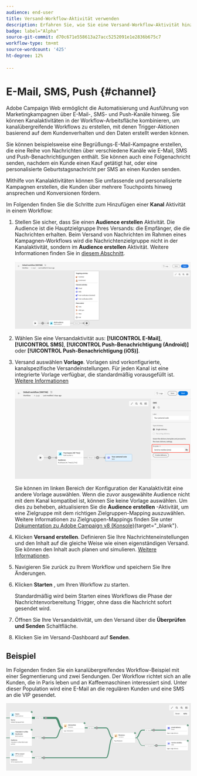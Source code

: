 ```yaml
---
audience: end-user
title: Versand-Workflow-Aktivität verwenden
description: Erfahren Sie, wie Sie eine Versand-Workflow-Aktivität hinzufügen (E-Mail, Push, SMS)
badge: label="Alpha"
source-git-commit: d70c671e558613a27acc5252091e1e2836b675c7
workflow-type: tm+mt
source-wordcount: '425'
ht-degree: 12%

---
```



# E-Mail, SMS, Push {#channel}

Adobe Campaign Web ermöglicht die Automatisierung und Ausführung von Marketingkampagnen über E-Mail-, SMS- und Push-Kanäle hinweg. Sie können Kanalaktivitäten in der Workflow-Arbeitsfläche kombinieren, um kanalübergreifende Workflows zu erstellen, mit denen Trigger-Aktionen basierend auf dem Kundenverhalten und den Daten erstellt werden können.

Sie können beispielsweise eine Begrüßungs-E-Mail-Kampagne erstellen, die eine Reihe von Nachrichten über verschiedene Kanäle wie E-Mail, SMS und Push-Benachrichtigungen enthält. Sie können auch eine Folgenachricht senden, nachdem ein Kunde einen Kauf getätigt hat, oder eine personalisierte Geburtstagsnachricht per SMS an einen Kunden senden.

Mithilfe von Kanalaktivitäten können Sie umfassende und personalisierte Kampagnen erstellen, die Kunden über mehrere Touchpoints hinweg ansprechen und Konversionen fördern.

Im Folgenden finden Sie die Schritte zum Hinzufügen einer **Kanal** Aktivität in einem Workflow:

1. Stellen Sie sicher, dass Sie einen **Audience erstellen** Aktivität. Die Audience ist die Hauptzielgruppe Ihres Versands: die Empfänger, die die Nachrichten erhalten. Beim Versand von Nachrichten im Rahmen eines Kampagnen-Workflows wird die Nachrichtenzielgruppe nicht in der Kanalaktivität, sondern im **Audience erstellen** Aktivität. Weitere Informationen finden Sie in [diesem Abschnitt](build-audience.md).

   ![](../../msg/assets/add-delivery-in-wf.png)

1. Wählen Sie eine Versandaktivität aus: **[!UICONTROL E-Mail]**, **[!UICONTROL SMS]**, **[!UICONTROL Push-Benachrichtigung (Android)]** oder **[!UICONTROL Push-Benachrichtigung (iOS)]**.

1. Versand auswählen **Vorlage**. Vorlagen sind vorkonfigurierte, kanalspezifische Versandeinstellungen. Für jeden Kanal ist eine integrierte Vorlage verfügbar, die standardmäßig vorausgefüllt ist. [Weitere Informationen](../../msg/delivery-template.md)

   ![](../assets/delivery-activity-in-wf.png)


   Sie können im linken Bereich der Konfiguration der Kanalaktivität eine andere Vorlage auswählen. Wenn die zuvor ausgewählte Audience nicht mit dem Kanal kompatibel ist, können Sie keine Vorlage auswählen. Um dies zu beheben, aktualisieren Sie die **Audience erstellen** -Aktivität, um eine Zielgruppe mit dem richtigen Zielgruppen-Mapping auszuwählen. Weitere Informationen zu Zielgruppen-Mappings finden Sie unter [Dokumentation zu Adobe Campaign v8 (Konsole)](https://experienceleague.adobe.com/docs/campaign/campaign-v8/audience/add-profiles/target-mappings.html?lang=de){target="_blank"}.

1. Klicken **Versand erstellen**. Definieren Sie Ihre Nachrichteneinstellungen und den Inhalt auf die gleiche Weise wie einen eigenständigen Versand. Sie können den Inhalt auch planen und simulieren. [Weitere Informationen](../../msg/gs-messages.md).

1. Navigieren Sie zurück zu Ihrem Workflow und speichern Sie Ihre Änderungen.

1. Klicken **Starten** , um Ihren Workflow zu starten.

   Standardmäßig wird beim Starten eines Workflows die Phase der Nachrichtenvorbereitung Trigger, ohne dass die Nachricht sofort gesendet wird.

1. Öffnen Sie Ihre Versandaktivität, um den Versand über die **Überprüfen und Senden** Schaltfläche.

1. Klicken Sie im Versand-Dashboard auf **Senden**.

## Beispiel

Im Folgenden finden Sie ein kanalübergreifendes Workflow-Beispiel mit einer Segmentierung und zwei Sendungen. Der Workflow richtet sich an alle Kunden, die in Paris leben und an Kaffeemaschinen interessiert sind. Unter dieser Population wird eine E-Mail an die regulären Kunden und eine SMS an die VIP gesendet.

![](../assets/workflow-channel-example.png)
<!--
description, which use case you can perform (common other activities that you can link before of after the activity)

how to add and configure the activity

example of a configured activity within a workflow
The Email delivery activity allows you to configure the sending an email in a workflow. 

-->



<!-- Scheduled emails available?

This can be a single send email and sent just once, or it can be a recurring email.
* Single send emails are standard emails, sent once.
* Recurring emails allow you to send the same email multiple times to different targets over a defined period. You can aggregate the deliveries per period in order to get reports that correspond to your needs.

When linked to a scheduler, you can define recurring emails.
Email recipients are defined upstream of the activity in the same workflow, via an Audience targeting activity.

-->


<!--The message preparation is triggered according to the workflow execution parameters. From the message dashboard, you can select whether to request or not a manual confirmation to send the message (required by default). You can start the workflow manually or place a scheduler activity in the workflow to automate execution.-->
